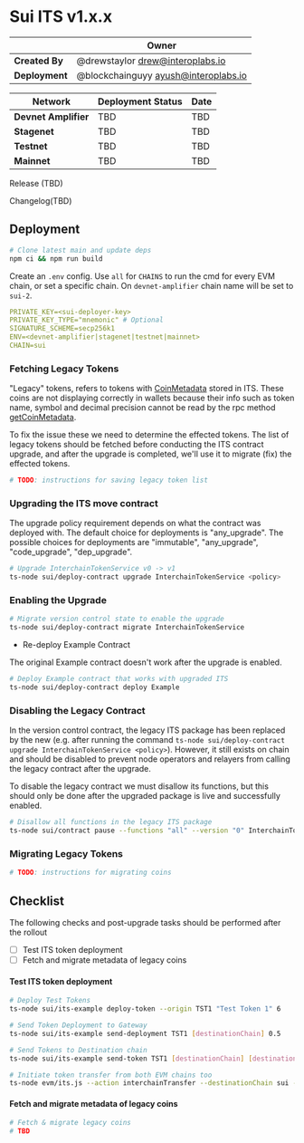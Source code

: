 # Sui ITS v1.x.x

|                | **Owner**                              |
| -------------- | -------------------------------------- |
| **Created By** | @drewstaylor <drew@interoplabs.io> |
| **Deployment** | @blockchainguyy <ayush@interoplabs.io> |

| **Network**          | **Deployment Status** | **Date**   |
| -------------------- | --------------------- | ---------- |
| **Devnet Amplifier** | TBD                   | TBD        |
| **Stagenet**         | TBD                   | TBD        |
| **Testnet**          | TBD                   | TBD        |
| **Mainnet**          | TBD                   | TBD        |

Release (TBD)

Changelog(TBD)

## Deployment

```bash
# Clone latest main and update deps
npm ci && npm run build
```

Create an `.env` config. Use `all` for `CHAINS` to run the cmd for every EVM chain, or set a specific chain. On `devnet-amplifier` chain name will be set to `sui-2`.

```yaml
PRIVATE_KEY=<sui-deployer-key>
PRIVATE_KEY_TYPE="mnemonic" # Optional
SIGNATURE_SCHEME=secp256k1
ENV=<devnet-amplifier|stagenet|testnet|mainnet>
CHAIN=sui
```

### Fetching Legacy Tokens

"Legacy" tokens, refers to tokens with [CoinMetadata](https://docs.sui.io/references/sui-api/sui-graphql/reference/types/objects/coin-metadata) stored in ITS. These coins are not displaying correctly in wallets because their info such as token name, symbol and decimal precision cannot be read by the rpc method [getCoinMetadata](https://sdk.mystenlabs.com/typedoc/classes/_mysten_sui.client.SuiClient.html#getcoinmetadata).

To fix the issue these we need to determine the effected tokens. The list of legacy tokens should be fetched before conducting the ITS contract upgrade, and after the upgrade is completed, we'll use it to migrate (fix) the effected tokens.

```bash
# TODO: instructions for saving legacy token list
```

### Upgrading the ITS move contract

The upgrade policy requirement depends on what the contract was deployed with. The default choice for deployments is "any_upgrade". The possible choices for deployments are "immutable", "any_upgrade", "code_upgrade", "dep_upgrade".

```bash
# Upgrade InterchainTokenService v0 -> v1
ts-node sui/deploy-contract upgrade InterchainTokenService <policy>
```

### Enabling the Upgrade

```bash
# Migrate version control state to enable the upgrade
ts-node sui/deploy-contract migrate InterchainTokenService
```

- Re-deploy Example Contract

The original Example contract doesn't work after the upgrade is enabled.

```bash
# Deploy Example contract that works with upgraded ITS
ts-node sui/deploy-contract deploy Example
```

### Disabling the Legacy Contract

In the version control contract, the legacy ITS package has been replaced by the new (e.g. after running the command `ts-node sui/deploy-contract upgrade InterchainTokenService <policy>`). However, it still exists on chain and should be disabled to prevent node operators and relayers from calling the legacy contract after the upgrade.

To disable the legacy contract we must disallow its functions, but this should only be done after the upgraded package is live and successfully enabled.

```bash
# Disallow all functions in the legacy ITS package
ts-node sui/contract pause --functions "all" --version "0" InterchainTokenService
```

### Migrating Legacy Tokens

```bash
# TODO: instructions for migrating coins
```

## Checklist

The following checks and post-upgrade tasks should be performed after the rollout

- [ ] Test ITS token deployment
- [ ] Fetch and migrate metadata of legacy coins

#### Test ITS token deployment

```bash
# Deploy Test Tokens
ts-node sui/its-example deploy-token --origin TST1 "Test Token 1" 6

# Send Token Deployment to Gateway
ts-node sui/its-example send-deployment TST1 [destinationChain] 0.5

# Send Tokens to Destination chain
ts-node sui/its-example send-token TST1 [destinationChain] [destinationAddress] 0.5 1

# Initiate token transfer from both EVM chains too
ts-node evm/its.js --action interchainTransfer --destinationChain sui --tokenId [tokenId] --destinationAddress [recipientAddress] --amount 1 --gasValue 0.5
```

#### Fetch and migrate metadata of legacy coins

```bash
# Fetch & migrate legacy coins
# TBD
```
